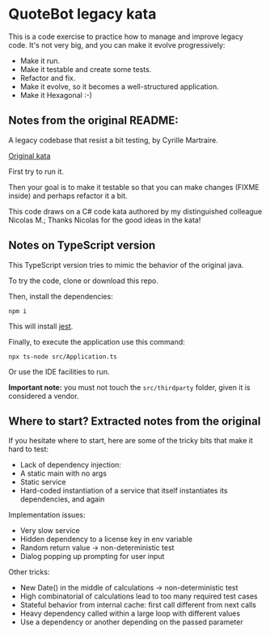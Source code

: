 QuoteBot legacy kata
===

This is a code exercise to practice how to manage and improve legacy code. It's not very big, and you can make it evolve progressively:

* Make it run.
* Make it testable and create some tests.
* Refactor and fix.
* Make it evolve, so it becomes a well-structured application.
* Make it Hexagonal :-)

## Notes from the original README:

A legacy codebase that resist a bit testing, by Cyrille Martraire.

[Original kata](https://github.com/cyriux/legacy-testing-kata-java)

First try to run it.

Then your goal is to make it testable so that you can make changes (FIXME inside) and perhaps refactor it a bit.

This code draws on a C# code kata authored by my distinguished colleague Nicolas M.; Thanks Nicolas for the good ideas in the kata!

## Notes on TypeScript version

This TypeScript version tries to mimic the behavior of the original java.

To try the code, clone or download this repo.

Then, install the dependencies:

```
npm i
```

This will install [jest](https://jestjs.io/).

Finally, to execute the application use this command:

```
npx ts-node src/Application.ts
```

Or use the IDE facilities to run.

**Important note:** you must not touch the `src/thirdparty` folder, given it is considered a vendor. 

## Where to start? Extracted notes from the original

If you hesitate where to start, here are some of the tricky bits that make it hard to test:

* Lack of dependency injection:
* A static main with no args
* Static service
* Hard-coded instantiation of a service that itself instantiates its dependencies, and again

Implementation issues:

* Very slow service
* Hidden dependency to a license key in env variable
* Random return value -> non-deterministic test
* Dialog popping up prompting for user input

Other tricks:

* New Date() in the middle of calculations -> non-deterministic test
* High combinatorial of calculations lead to too many required test cases
* Stateful behavior from internal cache: first call different from next calls
* Heavy dependency called within a large loop with different values
* Use a dependency or another depending on the passed parameter
